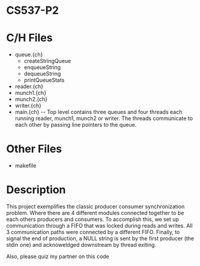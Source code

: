 # CS537-P2

# C/H Files
- queue.{ch}
  - createStringQueue
  - enqueueString
  - dequeueString
  - printQueueStats
- reader.{ch}
- munch1.{ch}
- munch2.{ch}
- writer.{ch}
- main.{ch}
-- Top level contains three queues and four threads each running reader, munch1, munch2 or writer. The threads communicate to each other by passing line pointers to the queue.
# Other Files
- makefile

# Description
This project exemplifies the classic producer consumer synchronization problem. Where there are 4 different modules connected together
to be each others producers and consumers. To accomplish this, we set up communication through a FIFO that was locked during reads
and writes. All 3 communication paths were connected by a different FIFO. Finally, to signal the end of production, a NULL string
is sent by the first producer (the stdin one) and acknoweldged downstream by thread exiting.

Also, please quiz my partner on this code
